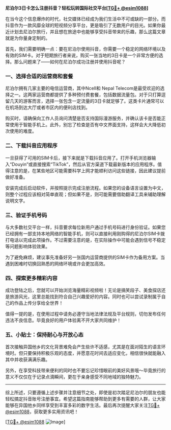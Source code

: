 **尼泊尔3日卡怎么注册抖音？轻松玩转国际社交平台[[TG💪+ @esim1088](https://t.me/s/esim1088)]**

在当今这个信息爆炸的时代，社交媒体已经成为我们生活中不可或缺的一部分。而抖音作为一款风靡全球的短视频分享平台，更是吸引了无数用户的目光。如果你最近计划去尼泊尔旅行，并且想在旅途中也能够享受抖音带来的乐趣，那么这篇文章就是为你量身定制的。

首先，我们需要明确一点：要在尼泊尔使用抖音，你需要一个稳定的网络环境以及有效的SIM卡。对于短期旅行者来说，购买一张当地的3日卡是一个非常方便的选择。那么问题来了——如何在尼泊尔成功注册并使用抖音呢？

### 一、选择合适的运营商和套餐

尼泊尔拥有几家主要的电信运营商，其中Ncell和 Nepal Telecom是最受欢迎的选择之一。这两家运营商都提供了多种预付费套餐，包括数据流量包。对于只打算逗留几天的游客而言，选择一张包含一定流量的3日卡就足够了。这类卡片通常可以在机场到达大厅或者市区内的便利店找到。

购买时，请确保向工作人员询问清楚是否支持国际漫游服务，并确认该卡是否能正常使用于智能手机上。此外，别忘了检查是否有中文界面支持，这样会大大降低初次使用的难度。

### 二、下载抖音应用程序

一旦获得了可用的SIM卡后，接下来就是下载抖音应用了。打开手机浏览器输入“Douyin”或直接搜索“TikTok”，然后从官方渠道下载最新版本的应用程序。值得注意的是，在某些地区可能需要科学上网才能顺利访问这些链接，因此建议提前做好准备。

安装完成后启动软件，并按照提示完成注册流程。如果您的设备语言设置为中文，则整个过程应该相对简单直观；但如果不是，则可能需要借助翻译工具来辅助理解说明文字。

### 三、验证手机号码

与大多数社交平台一样，抖音要求每位新用户通过手机号码进行身份验证。如果您已经拥有一部支持本地网络的智能手机，则可以直接利用刚购得的尼泊尔SIM卡拨打电话以完成此项操作。不过需要注意的是，在实际操作中可能会遇到信号不稳定等问题影响体验效果。

为了避免麻烦，建议事先准备好另一张国内运营商提供的SIM卡作为备用方案。当遇到困难时切换回熟悉的网络环境或许会更加高效。

### 四、探索更多精彩内容

成功登陆之后，您就可以开始浏览海量精彩视频啦！无论是搞笑段子、美食探店还是旅游风光，这里总能找到符合自己兴趣爱好的内容。同时也可以尝试录制属于自己的作品上传分享给全世界！

值得一提的是，在使用过程中请务必遵守当地法律法规及平台规则，切勿发布任何违法不良信息。毕竟良好的用户体验离不开大家共同维护！

### 五、小贴士：保持耐心与开放心态

首次接触异国他乡的文化背景难免会产生些许不适感，尤其是在面对陌生的语言环境时。但只要保持积极乐观的态度，并愿意花时间去适应变化，相信很快就能融入其中并收获满满乐趣。

另外，在享受科技带来便利的同时也不要忘记珍惜眼前的美好风景哦～毕竟旅行的意义不仅仅在于记录点滴瞬间，更在于亲身感受不同地域的独特魅力。

---

综上所述，只要遵循上述步骤并注意细节之处，即使是初次踏足尼泊尔的朋友也能轻松搞定抖音账号注册事宜。希望这篇指南能够帮助到更多有需要的人群，让大家能够在异国他乡同样享受到丰富多彩的数字生活。最后再次提醒大家关注[TG💪+ @esim1088](https://t.me/s/esim1088)，获取更多实用资讯吧！

[[TG💪+ @esim1088](https://t.me/s/esim1088) ![Image](https://i.postimg.cc/4NQfJmqS/Snipaste-2025-05-13-00-14-12.png)]